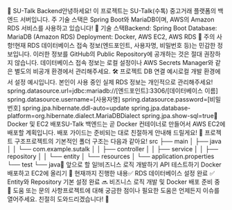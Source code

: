 📌 SU-Talk Backend안녕하세요! 이 프로젝트는 SU-Talk(수톡) 중고거래 플랫폼의 백엔드 서버입니다. 주 기술 스택은 Spring Boot와 MariaDB이며, AWS의 Amazon RDS 서비스를 사용하고 있습니다!
🌱 기술 스택Backend: Spring Boot
Database: MariaDB (Amazon RDS)
Deployment: Docker, AWS EC2, AWS RDS
🚨 주의 사항!현재 RDS 데이터베이스 접속 정보(엔드포인트, 사용자명, 비밀번호 등)는 민감한 정보입니다. 이러한 정보를 GitHub의 Public Repository에 공개하는 것은 절대 권장하지 않습니다. 데이터베이스 접속 정보는 로컬 설정이나 AWS Secrets Manager와 같은 별도의 비공개 환경에서 관리해주세요.
🛠️ 프로젝트 DB 연결 예시로컬 개발 환경에서 설정 예시입니다. 본인이 사용 중인 실제 RDS 정보는 개인적으로 관리해주세요!
spring.datasource.url=jdbc:mariadb://[엔드포인트]:3306/[데이터베이스 이름]
spring.datasource.username=[사용자명]
spring.datasource.password=[비밀번호]
spring.jpa.hibernate.ddl-auto=update
spring.jpa.database-platform=org.hibernate.dialect.MariaDBDialect
spring.jpa.show-sql=true🐳 Docker 및 EC2 배포SU-Talk 백엔드는 곧 Docker 컨테이너로 만들어서 AWS EC2에 배포할 계획입니다. 배포 가이드는 준비되는 대로 친절하게 안내해 드릴게요!
📂 프로젝트 구조프로젝트의 기본적인 폴더 구조는 다음과 같아요!
src
├── main
│   ├── java
│   │   └── com.example.sutalk
│   │       ├── controller
│   │       ├── service
│   │       ├── repository
│   │       └── entity
│   └── resources
│       └── application.properties
└── test
    └── java🚧 앞으로 할 일!비즈니스 로직 개발하기
API 테스트하기
Docker 배포하고 EC2에 올리기
🎯 현재까지 진행한 내용✅ RDS 데이터베이스 설정 완료
✅ Entity와 Repository 기본 설정 완료
🔜 비즈니스 로직 개발 및 Docker 배포 준비 중
📩 도움 또는 문의 사항프로젝트에 대해 궁금한 점이나 필요한 도움은 언제든지 이슈를 열어주세요. 친절히 도와드리겠습니다! 🚀
